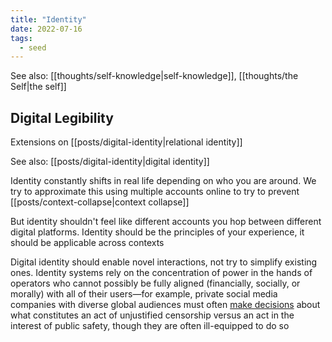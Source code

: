 ```yaml
---
title: "Identity"
date: 2022-07-16
tags:
  - seed
---
```


See also: [[thoughts/self-knowledge|self-knowledge]], [[thoughts/the Self|the self]]

## Digital Legibility

Extensions on [[posts/digital-identity|relational identity]]

See also: [[posts/digital-identity|digital identity]]

Identity constantly shifts in real life depending on who you are around. We try to approximate this using multiple accounts online to try to prevent [[posts/context-collapse|context collapse]]

But identity shouldn't feel like different accounts you hop between different digital platforms. Identity should be the principles of your experience, it should be applicable across contexts

Digital identity should enable novel interactions, not try to simplify existing ones. Identity systems rely on the concentration of power in the hands of operators who cannot possibly be fully aligned (financially, socially, or morally) with all of their users—for example, private social media companies with diverse global audiences must often [make decisions](https://blog.twitter.com/en_us/topics/company/2020/suspension) about what constitutes an act of unjustified censorship versus an act in the interest of public safety, though they are often ill-equipped to do so

